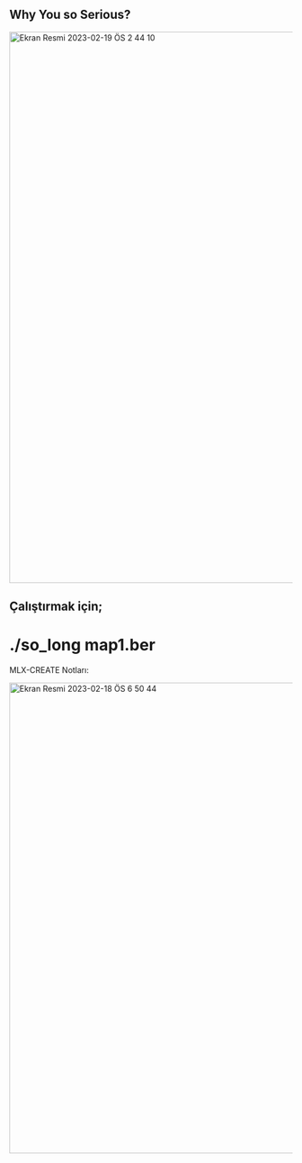 ## Why You so Serious?

<img width="979" alt="Ekran Resmi 2023-02-19 ÖS 2 44 10" src="https://user-images.githubusercontent.com/116187665/219946301-80a31366-c97f-4263-b0dd-cffe5e6dbbc4.png">

## Çalıştırmak için;

# ./so_long  map1.ber




MLX-CREATE Notları:

<img width="836" alt="Ekran Resmi 2023-02-18 ÖS 6 50 44" src="https://user-images.githubusercontent.com/116187665/219947387-b610ed5a-173e-47a6-810b-87f841fd427c.png">
